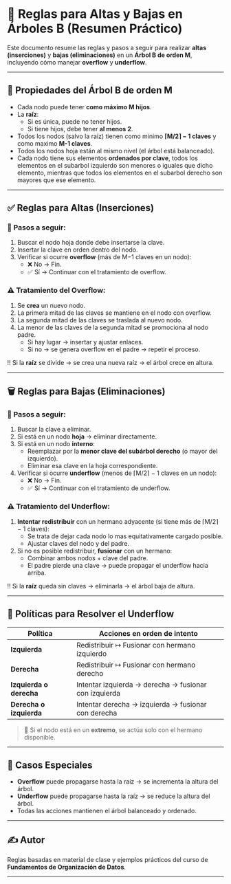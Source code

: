 # 📘 Reglas para Altas y Bajas en Árboles B (Resumen Práctico)

Este documento resume las reglas y pasos a seguir para realizar **altas (inserciones)** y **bajas (eliminaciones)** en un **Árbol B de orden M**, incluyendo cómo manejar **overflow** y **underflow**.

---

## 🌳 Propiedades del Árbol B de orden M

- Cada nodo puede tener **como máximo M hijos**.
- La **raíz**:
  - Si es única, puede no tener hijos.
  - Si tiene hijos, debe tener **al menos 2**.
- Todos los nodos (salvo la raíz) tienen como minimo **⌈M/2⌉ − 1 claves** y como maximo **M-1 claves**.
- Todos los nodos hoja están al mismo nivel (el árbol está balanceado).
- Cada nodo tiene sus elementos **ordenados por clave**, todos los elementos en el subarbol izquierdo son
menores o iguales que dicho elemento, mientras que todos los elementos en el subarbol derecho son mayores
que ese elemento. 

---

## ✅ Reglas para Altas (Inserciones)

### 🔢 Pasos a seguir:

1. Buscar el nodo hoja donde debe insertarse la clave.
2. Insertar la clave en orden dentro del nodo.
3. Verificar si ocurre **overflow** (más de M−1 claves en un nodo):
   - ❌ No → Fin.
   - ✅ Sí → Continuar con el tratamiento de overflow.

### ⚠️ Tratamiento del Overflow:

1. Se **crea** un nuevo nodo.
2. La primera mitad de las claves se mantiene en el nodo con overflow. 
3. La segunda mitad de las claves se traslada al nuevo nodo.
4. La menor de las claves de la segunda mitad se promociona al nodo padre. 
   - Si hay lugar → insertar y ajustar enlaces.
   - Si no → se genera overflow en el padre → repetir el proceso.

!! Si la **raíz** se divide → se crea una nueva raíz → el árbol crece en altura.

---

## 🗑️ Reglas para Bajas (Eliminaciones)

### 🔢 Pasos a seguir:

1. Buscar la clave a eliminar.
2. Si está en un nodo **hoja** → eliminar directamente.
3. Si está en un nodo **interno**:
   - Reemplazar por la **menor clave del subárbol derecho** (o mayor del izquierdo).
   - Eliminar esa clave en la hoja correspondiente.
4. Verificar si ocurre **underflow** (menos de ⌈M/2⌉ − 1 claves en un nodo):
   - ❌ No → Fin.
   - ✅ Sí → Continuar con el tratamiento de underflow.

### ⚠️ Tratamiento del Underflow:

1. **Intentar redistribuir** con un hermano adyacente (si tiene más de ⌈M/2⌉ − 1 claves):
   - Se trata de dejar cada nodo lo mas equitativamente cargado posible. 
   - Ajustar claves del nodo y del padre.
3. Si no es posible redistribuir, **fusionar** con un hermano:
   - Combinar ambos nodos + clave del padre.
   - El padre pierde una clave → puede propagar el underflow hacia arriba.

!! Si la **raíz** queda sin claves → eliminarla → el árbol baja de altura.

---

## 🔁 Políticas para Resolver el Underflow

| Política                    | Acciones en orden de intento |
|----------------------------|-------------------------------|
| **Izquierda**              | Redistribuir ↦ Fusionar con hermano izquierdo |
| **Derecha**                | Redistribuir ↦ Fusionar con hermano derecho  |
| **Izquierda o derecha**    | Intentar izquierda → derecha → fusionar con izquierda |
| **Derecha o izquierda**    | Intentar derecha → izquierda → fusionar con derecha |

> 🔸 Si el nodo está en un **extremo**, se actúa solo con el hermano disponible.

---

## 📌 Casos Especiales

- **Overflow** puede propagarse hasta la raíz → se incrementa la altura del árbol.
- **Underflow** puede propagarse hasta la raíz → se reduce la altura del árbol.
- Todas las acciones mantienen el árbol balanceado y ordenado.

---

## ✍️ Autor

Reglas basadas en material de clase y ejemplos prácticos del curso de **Fundamentos de Organización de Datos**.

---
